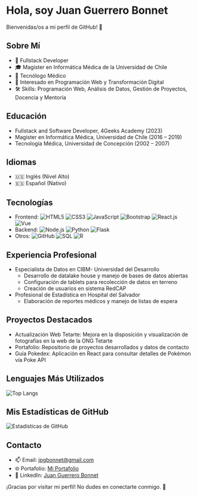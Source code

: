 # Hola, soy Juan Guerrero Bonnet

Bienvenidas/os a mi perfil de GitHub! 👋

## Sobre Mí

- 💼 Fullstack Developer
- 🎓 Magister en Informática Médica de la Universidad de Chile
- 🧪 Tecnólogo Médico
- 🌱 Interesado en Programación Web y Transformación Digital
- 🛠️ Skills: Programación Web, Análisis de Datos, Gestión de Proyectos, Docencia y Mentoría

## Educación
- Fullstack and Software Developer, 4Geeks Academy (2023)
- Magister en Informática Médica, Universidad de Chile (2016 – 2019)
- Tecnología Médica, Universidad de Concepción (2002 – 2007)

## Idiomas
- 🇺🇸 Inglés (Nivel Alto)
- 🇪🇸 Español (Nativo)

## Tecnologías
- Frontend: ![HTML5](https://img.shields.io/badge/HTML5-E34F26?style=for-the-badge&logo=html5&logoColor=white) ![CSS3](https://img.shields.io/badge/CSS3-1572B6?style=for-the-badge&logo=css3&logoColor=white) ![JavaScript](https://img.shields.io/badge/JavaScript-F7DF1E?style=for-the-badge&logo=javascript&logoColor=black) ![Bootstrap](https://img.shields.io/badge/Bootstrap-563D7C?style=for-the-badge&logo=bootstrap&logoColor=white) ![React.js](https://img.shields.io/badge/React-20232A?style=for-the-badge&logo=react&logoColor=61DAFB) ![Vue](https://img.shields.io/badge/Vue.js-35495E?style=for-the-badge&logo=vue.js&logoColor=4FC08D)
- Backend: ![Node.js](https://img.shields.io/badge/Node.js-43853D?style=for-the-badge&logo=node-dot-js&logoColor=white) ![Python](https://img.shields.io/badge/Python-3776AB?style=for-the-badge&logo=python&logoColor=white) ![Flask](https://img.shields.io/badge/Flask-000000?style=for-the-badge&logo=flask&logoColor=white)
- Otros: ![GitHub](https://img.shields.io/badge/GitHub-100000?style=for-the-badge&logo=github&logoColor=white) ![SQL](https://img.shields.io/badge/SQL-4479A1?style=for-the-badge&logo=mysql&logoColor=white) ![R](https://img.shields.io/badge/R-276DC3?style=for-the-badge&logo=r&logoColor=white)


## Experiencia Profesional
- Especialista de Datos en CIBM- Universidad del Desarrollo
  - Desarrollo de datalake house y manejo de bases de datos abiertas
  - Configuración de tablets para recolección de datos en terreno
  - Creación de usuarios en sistema RedCAP
- Profesional de Estadística en Hospital del Salvador
  - Elaboración de reportes médicos y manejo de listas de espera

## Proyectos Destacados
- Actualización Web Tetarte: Mejora en la disposición y visualización de fotografías en la web de la ONG Tetarte
- Portafolio: Repositorio de proyectos desarrollados y datos de contacto
- Guía Pokedex: Aplicación en React para consultar detalles de Pokémon vía Poke API

## Lenguajes Más Utilizados
![Top Langs](https://github-readme-stats.vercel.app/api/top-langs/?username=jpgb-hub&layout=compact)

## Mis Estadísticas de GitHub
![Estadísticas de GitHub](https://github-readme-stats.vercel.app/api?username=jpgb-hub&show_icons=true)

## Contacto
- 📫 Email: jpgbonnet@gmail.com
- 🌐 Portafolio: [Mi Portafolio](https://jpgportafolio.netlify.app/)
- 🔗 LinkedIn: [Juan Guerrero Bonnet](https://www.linkedin.com/in/juan-guerrero-bonnet/)

¡Gracias por visitar mi perfil! No dudes en conectarte conmigo. 🌟



<!--
### Hi there 👋
**jpgb-hub/jpgb-hub** is a ✨ _special_ ✨ repository because its `README.md` (this file) appears on your GitHub profile.

Here are some ideas to get you started:

- 🔭 I’m currently working on ...
- 🌱 I’m currently learning ...
- 👯 I’m looking to collaborate on ...
- 🤔 I’m looking for help with ...
- 💬 Ask me about ...
- 📫 How to reach me: ...
- 😄 Pronouns: ...
- ⚡ Fun fact: ...
-->
